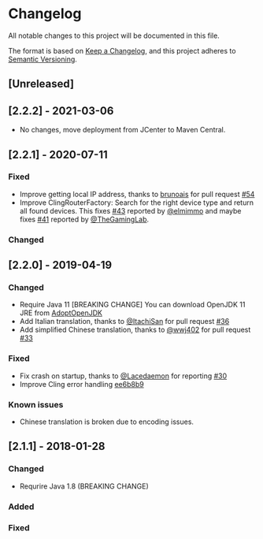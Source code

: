 # Changelog
All notable changes to this project will be documented in this file.

The format is based on [Keep a Changelog](https://keepachangelog.com/en/1.0.0/),
and this project adheres to [Semantic Versioning](https://semver.org/spec/v2.0.0.html).

## [Unreleased]

## [2.2.2] - 2021-03-06

* No changes, move deployment from JCenter to Maven Central.

## [2.2.1] - 2020-07-11

### Fixed

- Improve getting local IP address, thanks to [brunoais](https://github.com/brunoais) for pull request [#54](https://github.com/kaklakariada/portmapper/pull/54)
- Improve ClingRouterFactory: Search for the right device type and return all found devices. This fixes [#43](https://github.com/kaklakariada/portmapper/issues/43) reported by [@elmimmo](https://github.com/elmimmo) and maybe fixes [#41](https://github.com/kaklakariada/portmapper/issues/41) reported by [@TheGamingLab](https://github.com/TheGamingLab).

### Changed

## [2.2.0] - 2019-04-19

### Changed

- Require Java 11 [BREAKING CHANGE] You can download OpenJDK 11 JRE from [AdoptOpenJDK](https://adoptopenjdk.net/releases.html?variant=openjdk11&jvmVariant=hotspot)
- Add Italian translation, thanks to [@ItachiSan](https://github.com/ItachiSan) for pull request [#36](https://github.com/kaklakariada/portmapper/pull/36)
- Add simplified Chinese translation, thanks to [@wwj402](https://github.com/wwj402) for pull request [#33](https://github.com/kaklakariada/portmapper/pull/33)

### Fixed

- Fix crash on startup, thanks to [@Lacedaemon](https://github.com/Lacedaemon) for reporting [#30](https://github.com/kaklakariada/portmapper/issues/30)
- Improve Cling error handling [ee6b8b9](https://github.com/kaklakariada/portmapper/commit/ee6b8b930df3ef0a48702b4a02bbfe2bf9cf7e13)

### Known issues

- Chinese translation is broken due to encoding issues.

## [2.1.1] - 2018-01-28

### Changed

- Requrire Java 1.8 (BREAKING CHANGE)

### Added

### Fixed

